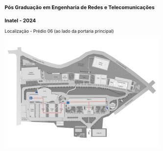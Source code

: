 ### Pós Graduação em Engenharia de Redes e Telecomunicações
### Inatel - 2024

Localização - Prédio 06 (ao lado da portaria principal)

[![](/Turma266/RT001/03-images/mapa-inatel_pb.jpg)](/)





